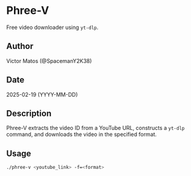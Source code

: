 # Phree-V
Free video downloader using `yt-dlp`.

## Author
Victor Matos (@SpacemanY2K38)

## Date
2025-02-19 (YYYY-MM-DD)

## Description
Phree-V extracts the video ID from a YouTube URL, constructs a `yt-dlp` command, and downloads the video in the specified format.

## Usage
```bash
./phree-v <youtube_link> -f=<format>
```
